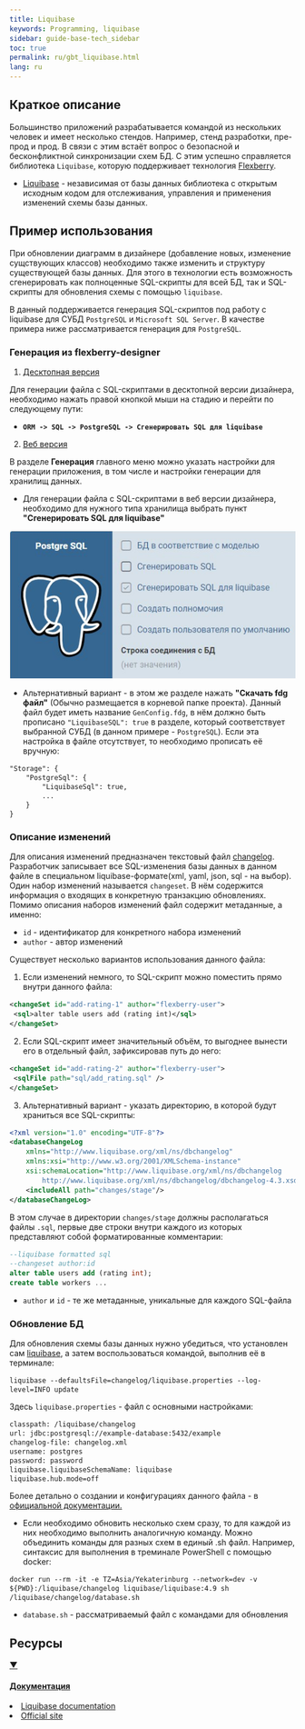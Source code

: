 ```yaml
---
title: Liquibase
keywords: Programming, liquibase
sidebar: guide-base-tech_sidebar
toc: true
permalink: ru/gbt_liquibase.html
lang: ru
---
```


## Краткое описание

Большинство приложений разрабатывается командой из нескольких человек и имеет несколько стендов. Например, стенд разработки, пре-прод и прод. В связи с этим встаёт вопрос о безопасной и бесконфликтной синхронизации схем БД. С этим успешно справляется библиотека `Liquibase`, которую поддерживает технология [Flexberry](https://flexberry.net/).

* [Liquibase](https://www.liquibase.org/) - независимая от базы данных библиотека с открытым исходным кодом для отслеживания, управления и применения изменений схемы базы данных.

## Пример использования

При обновлении диаграмм в дизайнере (добавление новых, изменение сущствующих классов) необходимо также изменить и структуру существующей базы данных. Для этого в технологии есть возможность сгенерировать как полноценные SQL-скрипты для всей БД, так и SQL-скрипты для обновления схемы с помощью `liquibase`.

В данный поддерживается генерация SQL-скриптов под работу с liquibase для СУБД `PostgreSQL` и `Microsoft SQL Server`. В качестве примера ниже рассматривается генерация для `PostgreSQL`.

### Генерация из flexberry-designer

1) [Десктопная версия](https://flexberry.github.io/ru/fd_flexberry-designer.html)

Для генерации файла с SQL-скриптами в десктопной версии дизайнера, необходимо нажать правой кнопкой мыши на стадию и перейти по следующему пути:
- **`ORM -> SQL -> PostgreSQL -> Сгенерировать SQL для liquibase`**

2) [Веб версия](https://flexberry.github.io/ru/fdo_landing_page.html)

В разделе **Генерация** главного меню можно указать настройки для генерации приложения, в том числе и настройки генерации для хранилищ данных.

- Для генерации файла с SQL-скриптами в веб версии дизайнера, необходимо для нужного типа хранилища выбрать пункт **"Сгенерировать SQL для liquibase"**

![Настройка через интерфейс](/images/pages/guides/base-technologies/storage/liquibaseExample.jpg)

- Альтернативный вариант - в этом же разделе нажать **"Скачать fdg файл"** (Обычно размещается в корневой папке проекта). Данный файл будет иметь название `GenConfig.fdg`, в нём должно быть прописано `"LiquibaseSQL": true` в разделе, который соответствует выбранной СУБД (в данном примере - `PostgreSQL`). Если эта настройка в файле отсутствует, то необходимо прописать её вручную:

```
"Storage": {
    "PostgreSql": {
        "LiquibaseSql": true,
        ...
    }
}
```

### Описание изменений

Для описания изменений предназначен текстовый файл [changelog](https://docs.liquibase.com/concepts/changelogs/home.html). Разработчик записывает все SQL-изменения базы данных в данном файле в специальном liquibase-формате(xml, yaml, json, sql - на выбор). Один набор изменений называется `changeset`. В нём содержится информация о входящих в конкретную транзакцию обновлениях. Помимо описания наборов изменений файл содержит метаданные, а именно:
- `id` - идентификатор для конкретного набора изменений
- `author` - автор изменений

Существует несколько вариантов использования данного файла:

1) Если изменений немного, то SQL-скрипт можно поместить прямо внутри данного файла:
```xml
<changeSet id="add-rating-1" author="flexberry-user">
 <sql>alter table users add (rating int)</sql>
</changeSet>
```

2) Если SQL-скрипт имеет значительный объём, то выгоднее вынести его в отдельный файл, зафиксировав путь до него:
```xml
<changeSet id="add-rating-2" author="flexberry-user">
 <sqlFile path="sql/add_rating.sql" />
</changeSet>
```

3) Альтернативный вариант - указать директорию, в которой будут храниться все SQL-скрипты:
```xml
<?xml version="1.0" encoding="UTF-8"?>
<databaseChangeLog
    xmlns="http://www.liquibase.org/xml/ns/dbchangelog"
    xmlns:xsi="http://www.w3.org/2001/XMLSchema-instance"
    xsi:schemaLocation="http://www.liquibase.org/xml/ns/dbchangelog
        http://www.liquibase.org/xml/ns/dbchangelog/dbchangelog-4.3.xsd">
    <includeAll path="changes/stage"/>
</databaseChangeLog>
```

В этом случае в директории `changes/stage` должны располагаться файлы `.sql`, первые две строки внутри каждого из которых представляют собой форматированные комментарии:

```sql
--liquibase formatted sql
--changeset author:id
alter table users add (rating int);
create table workers ...
```

- `author` и `id` - те же метаданные, уникальные для каждого SQL-файла

### Обновление БД

Для обновления схемы базы данных нужно убедиться, что установлен сам [liquibase](https://docs.liquibase.com/start/install/home.html), а затем воспользоваться командой, выполнив её в терминале:
```
liquibase --defaultsFile=changelog/liquibase.properties --log-level=INFO update
```

Здесь `liquibase.properties` - файл с основными настройками:

```
classpath: /liquibase/changelog
url: jdbc:postgresql://example-database:5432/example
changelog-file: changelog.xml
username: postgres
password: password
liquibase.liquibaseSchemaName: liquibase
liquibase.hub.mode=off
```

Более детально о создании и конфигурациях данного файла - в [официальной документации.](https://docs.liquibase.com/concepts/connections/creating-config-properties.html)

- Если необходимо обновить несколько схем сразу, то для каждой из них необходимо выполнить аналогичную команду. Можно объединить команды для разных схем в единый .sh файл. Например, синтаксис для выполнения в треминале PowerShell с помощью docker:

```
docker run --rm -it -e TZ=Asia/Yekaterinburg --network=dev -v ${PWD}:/liquibase/changelog liquibase/liquibase:4.9 sh /liquibase/changelog/database.sh
```
- `database.sh` - рассматриваемый файл с командами для обновления

## Ресурсы

<div class="panel-group">
    <div class="panel panel-default">
        <div class="panel-heading">
            <a class="pull-right spoiler-push" data-toggle="collapse" href="#collapse2">&#9660;</a>
            <h4 class="panel-title">
                <a data-toggle="collapse" href="#collapse2">
                Документация</a>
            </h4>
        </div>
        <div id="collapse2" class="panel-collapse collapse">
            <div class="panel-body">
                <div>
                    <li><a href="https://docs.liquibase.com/home.html">Liquibase documentation</a></li>
                </div>   
                <div>
                    <li><a href="https://www.liquibase.org/">Official site</a></li>
                </div>
            </div>
        </div>
    </div>
</div>